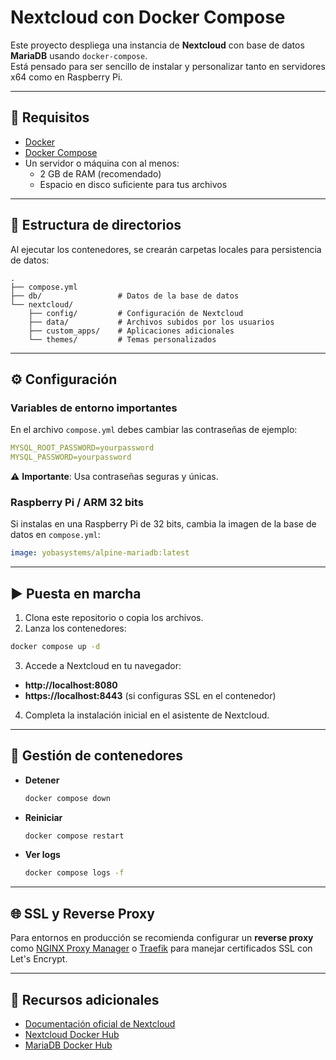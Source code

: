 # Nextcloud con Docker Compose

Este proyecto despliega una instancia de **Nextcloud** con base de datos **MariaDB** usando `docker-compose`.  
Está pensado para ser sencillo de instalar y personalizar tanto en servidores x64 como en Raspberry Pi.

---

## 🚀 Requisitos

- [Docker](https://docs.docker.com/get-docker/)
- [Docker Compose](https://docs.docker.com/compose/install/)
- Un servidor o máquina con al menos:
  - 2 GB de RAM (recomendado)
  - Espacio en disco suficiente para tus archivos

---

## 📂 Estructura de directorios

Al ejecutar los contenedores, se crearán carpetas locales para persistencia de datos:

```
.
├── compose.yml
├── db/                 # Datos de la base de datos
└── nextcloud/
    ├── config/         # Configuración de Nextcloud
    ├── data/           # Archivos subidos por los usuarios
    ├── custom_apps/    # Aplicaciones adicionales
    └── themes/         # Temas personalizados
```

---

## ⚙️ Configuración

### Variables de entorno importantes

En el archivo `compose.yml` debes cambiar las contraseñas de ejemplo:

```yaml
MYSQL_ROOT_PASSWORD=yourpassword
MYSQL_PASSWORD=yourpassword
```

⚠️ **Importante**: Usa contraseñas seguras y únicas.

### Raspberry Pi / ARM 32 bits

Si instalas en una Raspberry Pi de 32 bits, cambia la imagen de la base de datos en `compose.yml`:

```yaml
image: yobasystems/alpine-mariadb:latest
```

---

## ▶️ Puesta en marcha

1. Clona este repositorio o copia los archivos.
2. Lanza los contenedores:

```bash
docker compose up -d
```

3. Accede a Nextcloud en tu navegador:

- **http://localhost:8080**
- **https://localhost:8443** (si configuras SSL en el contenedor)

4. Completa la instalación inicial en el asistente de Nextcloud.

---

## 🔧 Gestión de contenedores

- **Detener**  
  ```bash
  docker compose down
  ```
- **Reiniciar**  
  ```bash
  docker compose restart
  ```
- **Ver logs**  
  ```bash
  docker compose logs -f
  ```

---

## 🌐 SSL y Reverse Proxy

Para entornos en producción se recomienda configurar un **reverse proxy** como [NGINX Proxy Manager](https://nginxproxymanager.com/) o [Traefik](https://traefik.io/) para manejar certificados SSL con Let's Encrypt.

---

## 📖 Recursos adicionales

- [Documentación oficial de Nextcloud](https://docs.nextcloud.com/)
- [Nextcloud Docker Hub](https://hub.docker.com/_/nextcloud)
- [MariaDB Docker Hub](https://hub.docker.com/_/mariadb)

